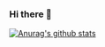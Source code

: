 ### Hi there 👋

[![Anurag's github stats](https://github-readme-stats.vercel.app/api?username=kofboy2000)](https://github.com/anuraghazra/github-readme-stats)

<!--
**kofboy2000/kofboy2000** is a ✨ _special_ ✨ repository because its `README.md` (this file) appears on your GitHub profile.

Here are some ideas to get you started:

- 🔭 I’m currently working on ...
- 🌱 I’m currently learning ...
- 👯 I’m looking to collaborate on ...
- 🤔 I’m looking for help with ...
- 💬 Ask me about ...
- 📫 How to reach me: ...
- 😄 Pronouns: ...
- ⚡ Fun fact: ...
-->
